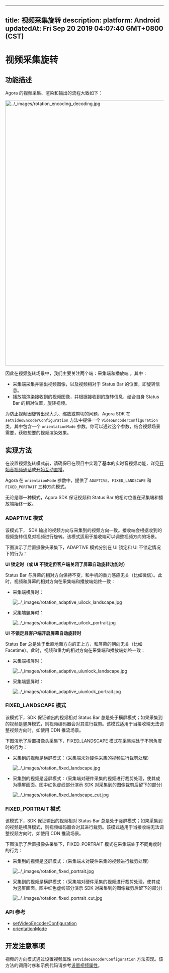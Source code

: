 
---
title: 视频采集旋转
description: 
platform: Android
updatedAt: Fri Sep 20 2019 04:07:40 GMT+0800 (CST)
---
# 视频采集旋转
## 功能描述

Agora 的视频采集、渲染和输出的流程大致如下：

<img alt="../_images/rotation_encoding_decoding.jpg" src="https://web-cdn.agora.io/docs-files/cn/rotation_encoding_decoding.jpg" style="width: 840px; "/>

因此在视频旋转场景中，我们主要关注两个端：采集端和播放端 。其中：
- 采集端采集并输出视频图像，以及视频相对于 Status Bar 的位置，即旋转信息。
- 播放端渲染接收到的视频图像，并根据接收到的旋转信息，结合自身 Status Bar 的相对位置，旋转视频。

为防止视频因旋转出现大头、缩放或剪切的问题，Agora SDK 在 `setVideoEncoderConfiguration` 方法中提供一个 `VideoEncoderConfiguration` 类，其中包含一个 `orientationMode` 参数。你可以通过这个参数，结合视频场景需要，获取想要的视频渲染效果。

## 实现方法

在设置视频旋转模式前，请确保已在项目中实现了基本的实时音视频功能，详见[开始音视频通话](../../cn/Interactive%20Broadcast/start_call_android.md)或[开始互动直播](../../cn/Interactive%20Broadcast/start_live_android.md)。

Agora 在 `orientaionMode` 参数中，提供了 `ADAPTIVE`、`FIXED_LANDSCAPE` 和 `FIXED_PORTRAIT` 三种方向模式。

<div class="alert note">无论是哪一种模式，Agora SDK 保证视频和 Status Bar 的相对位置在采集端和播放端始终一致。</div>

### ADAPTIVE 模式

该模式下， SDK 输出的视频方向与采集到的视频方向一致。接收端会根据收到的视频旋转信息对视频进行旋转。该模式适用于接收端可以调整视频方向的场景。

下图演示了后置摄像头采集下，ADAPTIVE 模式分别在 UI 锁定和 UI 不锁定情况下的行为：

**UI 锁定时（或 UI 不锁定但客户端关闭了屏幕自动旋转功能时）**

Status Bar 与屏幕的相对方向保持不变，和手机的重力感应无关（比如微信）。此时，视频和屏幕的相对方向在采集端和播放端始终一致：

- 采集端横屏时：

    <img alt="../_images/rotation_adaptive_uilock_landscape.jpg" src="https://web-cdn.agora.io/docs-files/cn/rotation_adaptive_uilock_landscape.jpg" />

- 采集端竖屏时：

    <img alt="../_images/rotation_adaptive_uilock_portrait.jpg" src="https://web-cdn.agora.io/docs-files/cn/rotation_adaptive_uilock_portrait.jpg" />

**UI 不锁定且客户端开启屏幕自动旋转时**

Status Bar 总是处于垂直地面方向的正上方，和屏幕的朝向无关（比如 Facetime）。此时，视频和重力的相对方向在采集端和播放端始终一致：

- 采集端横屏时：

    <img alt="../_images/rotation_adaptive_uiunlock_landscape.jpg" src="https://web-cdn.agora.io/docs-files/cn/rotation_adaptive_uiunlock_landscape.jpg" />

- 采集端竖屏时：

    <img alt="../_images/rotation_adaptive_uiunlock_portrait.jpg" src="https://web-cdn.agora.io/docs-files/cn/rotation_adaptive_uiunlock_portrait.jpg" />

### FIXED_LANDSCAPE 模式

该模式下，SDK 保证输出的视频相对 Status Bar 总是处于横屏模式；如果采集到的视频是竖屏模式，则视频编码器会对其进行裁剪。该模式适用于当接收端无法调整视频方向时，如使用 CDN 推流场景。

下图演示了后置摄像头采集下，FIXED_LANDSCAPE 模式在采集端处于不同角度时的行为：

-  采集到的视频是横屏模式：（采集端未对硬件采集的视频进行裁剪处理）

    <img alt="../_images/rotation_fixed_landscape.jpg" src="https://web-cdn.agora.io/docs-files/cn/rotation_fixed_landscape.jpg" />


-   采集到的视频是竖屏模式：（采集端对硬件采集的视频进行裁剪处理，使其成为横屏画面。图中红色虚线部分演示 SDK 对采集到的图像裁剪后留下的部分）

    <img alt="../_images/rotation_fixed_landscape_cut.jpg" src="https://web-cdn.agora.io/docs-files/cn/rotation_fixed_landscape_cut.jpg" />

### FIXED_PORTRAIT 模式

该模式下，SDK 保证输出的视频相对 Status Bar 总是处于竖屏模式；如果采集到的视频是横屏模式，则视频编码器会对其进行裁剪。该模式适用于当接收端无法调整视频方向时，如使用 CDN 推流场景。

下图演示了后置摄像头采集下，FIXED_PORTRAIT 模式在采集端处于不同角度时的行为：

-   采集到的视频是竖屏模式：（采集端未对硬件采集的视频进行裁剪处理）

    <img alt="../_images/rotation_fixed_portrait.jpg" src="https://web-cdn.agora.io/docs-files/cn/rotation_fixed_portrait.jpg" />


-   采集到的视频是横屏模式：（采集端对硬件采集的视频进行裁剪处理，使其成为竖屏画面。图中红色虚线部分演示 SDK 对采集到的图像裁剪后留下的部分）

    <img alt="../_images/rotation_fixed_portrait_cut.jpg" src="https://web-cdn.agora.io/docs-files/cn/rotation_fixed_portrait_cut.jpg" />
		
### API 参考

- [setVideoEncoderConfiguration](https://docs.agora.io/cn/Interactive%20Broadcast/API%20Reference/java/classio_1_1agora_1_1rtc_1_1_rtc_engine.html#af5f4de754e2c1f493096641c5c5c1d8f)
- [orientationMode](https://docs.agora.io/cn/Interactive%20Broadcast/API%20Reference/java/classio_1_1agora_1_1rtc_1_1video_1_1_video_encoder_configuration.html#a50e755074e254026b51dfaa2e3dc91d9)
		
## 开发注意事项

视频的方向模式通过设置视频属性 `setVideoEncoderConfiguration` 方法实现。该方法的调用时序和示例代码请参考[设置视频属性](../../cn/Interactive%20Broadcast/video_profile_android.md)。

